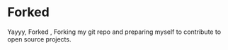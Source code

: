 # Forked

Yayyy, Forked , Forking my git repo and preparing myself to contribute to open source projects.

